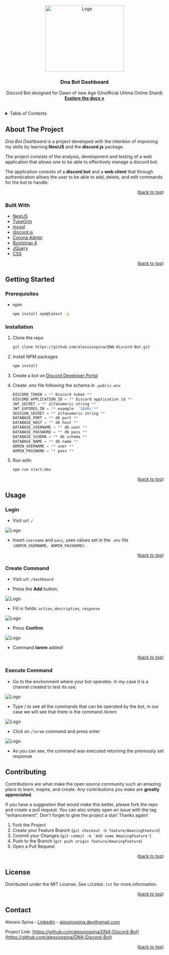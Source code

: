 <a name="readme-top"></a>


<!-- PROJECT LOGO -->
<br />
<div align="center">
  <a href="https://github.com/alessiospina/DNA-Discord-Bot">
    <img src="content/img/logo-dna.png" alt="Logo" width="250" height="210">
  </a>

  <h3 align="center">Dna Bot Dashboard</h3>

  <p align="center">
    Discord Bot designed for Dawn of new Age (Unofficial Ultima Online Shard)
    <br />
    <a href="https://github.com/alessiospina/DNA-Discord-Bot"><strong>Explore the docs »</strong></a>
    <br />
    <br />
  </p>
</div>



<!-- TABLE OF CONTENTS -->
<details>
  <summary>Table of Contents</summary>
  <ol>
    <li>
      <a href="#about-the-project">About The Project</a>
      <ul>
        <li><a href="#built-with">Built With</a></li>
      </ul>
    </li>
    <li>
      <a href="#getting-started">Getting Started</a>
      <ul>
        <li><a href="#prerequisites">Prerequisites</a></li>
        <li><a href="#installation">Installation</a></li>
      </ul>
    </li>
    <li><a href="#usage">Usage</a></li>
    <li><a href="#license">License</a></li>
    <li><a href="#contact">Contact</a></li>
  </ol>
</details>



<!-- ABOUT THE PROJECT -->
## About The Project
*Dna Bot Dashboard* is a project developed with the intention of improving my skills by learning **NestJS** and the **discord.js** package.

The project consists of the analysis, development and testing of a web application that allows one to be able to effectively manage a discord bot.

The application consists of a **discord bot** and a **web client** that through authentication allows the user to be able to add, delete, and edit commands for the bot to handle.

<p align="right">(<a href="#readme-top">back to top</a>)</p>

### Built With

* [NestJS](https://nestjs.com/)
* [TypeOrm](https://typeorm.io/)
* [mysql](https://www.mysql.com/it/)
* [discord.js](https://discord.js.org/#/)
* [Corona Admin](https://github.com/BootstrapDash/corona-free-dark-bootstrap-admin-template)
* [Bootstrap 4](https://getbootstrap.com/docs/4.6/getting-started/introduction/)
* [JQuery](https://jquery.com/)
* [CSS]()

<p align="right">(<a href="#readme-top">back to top</a>)</p>



<!-- GETTING STARTED -->
## Getting Started

### Prerequisites
* npm
  ```sh
  npm install npm@latest -g
  ```

### Installation

1. Clone the repo
   ```sh
   git clone https://github.com/alessiospina/DNA-Discord-Bot.git
   ```
2. Install NPM packages
   ```sh
   npm install
   ```
3. Create a bot on [Discord Developer Portal](https://discord.com/developers/docs)

4. Create .env file following the schema in `.public.env`
   ```js
   DISCORD_TOKEN = ** Discord token **
   DISCORD_APPLICATION_ID = ** Discord application id **
   JWT_SECRET = ** alfanumeric string **
   JWT_EXPIRES_IN = ** example: '3600s'**
   SESSION_SECRET = ** alfanumeric string **
   DATABASE_PORT = ** db port **
   DATABASE_HOST = ** db host **
   DATABASE_USERNAME = ** db user **
   DATABASE_PASSWORD = ** db pass **
   DATABASE_SCHEMA = ** db schema **
   DATABASE_NAME = ** db name **
   ADMIN_USERNAME = ** user **
   ADMIN_PASSWORD = ** pass **
   ```
5. Run with: 
   ```sh
   npm run start:dev
   ```

<p align="right">(<a href="#readme-top">back to top</a>)</p>



<!-- USAGE EXAMPLES -->
## Usage


### Login 

* Visit url: `/`
  
<img src="content/img/login.png" alt="Logo"> 

* Insert `username` and `pass`, uses values set in the `.env` file `(ADMIN_USERNAME, ADMIN_PASSWORD)`.

<p align="right">(<a href="#readme-top">back to top</a>)</p>

### Create Command 

* Visit url: `/dashboard`
  
[](content/video/add-lorem-command.mov)

* Press the **Add** button;

<img src="content/img/add-command1.png" alt="Logo"> 

* Fill in fields: `action`, `description`, `response`

<img src="content/img/add-command2.png" alt="Logo"> 

* Press **Confirm**

<img src="content/img/add-command3.png" alt="Logo"> 

* Command **lorem** added!
<p align="right">(<a href="#readme-top">back to top</a>)</p>

### Execute Command

* Go to the environment where your bot operates. In my case it is a channel created to test its use;

<img src="content/img/execute-command1.png" alt="Logo"> 

* Type / to see all the commands that can be operated by the bot, in our case we will see that there is the command /lorem

<img src="content/img/execute-command2.png" alt="Logo"> 

* Click on `/lorem` command and press enter

<img src="content/img/execute-command3.png" alt="Logo"> 

* As you can see, the command was executed returning the previously set response


<!-- CONTRIBUTING -->
## Contributing

Contributions are what make the open source community such an amazing place to learn, inspire, and create. Any contributions you make are **greatly appreciated**.

If you have a suggestion that would make this better, please fork the repo and create a pull request. You can also simply open an issue with the tag "enhancement".
Don't forget to give the project a star! Thanks again!

1. Fork the Project
2. Create your Feature Branch (`git checkout -b feature/AmazingFeature`)
3. Commit your Changes (`git commit -m 'Add some AmazingFeature'`)
4. Push to the Branch (`git push origin feature/AmazingFeature`)
5. Open a Pull Request

<p align="right">(<a href="#readme-top">back to top</a>)</p>



<!-- LICENSE -->
## License

Distributed under the MIT License. See `LICENSE.txt` for more information.

<p align="right">(<a href="#readme-top">back to top</a>)</p>



<!-- CONTACT -->
## Contact

Alessio Spina - [Linkedin](https://www.linkedin.com/in/alessiospina93/) - alessiospina.dev@gmail.com

Project Link: [https://github.com/alessiospina/DNA-Discord-Bot](https://github.com/alessiospina/DNA-Discord-Bot)

<p align="right">(<a href="#readme-top">back to top</a>)</p>



